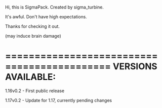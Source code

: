 Hi, this is SigmaPack. Created by sigma_turbine.

It's awful. Don't have high expectations.

Thanks for checking it out.

(may induce brain damage)

============================================
VERSIONS AVAILABLE:
============================================

1.16v0.2 - First public release 

1.17v0.2 - Update for 1.17, currently pending changes
